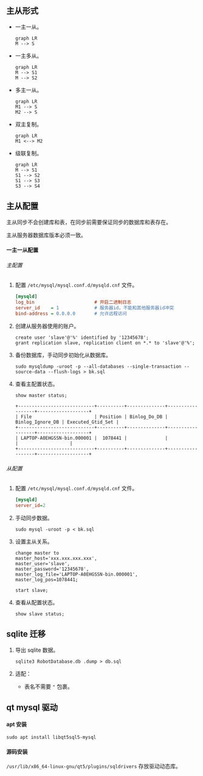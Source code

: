## 主从形式

- 一主一从。

  ```mermaid
  graph LR
  M --> S
  ```

- 一主多从。

  ```mermaid
  graph LR
  M --> S1
  M --> S2
  ```

- 多主一从。

  ```mermaid
  graph LR
  M1 --> S
  M2 --> S
  ```

- 双主复制。

  ```mermaid
  graph LR
  M1 <--> M2
  ```

- 级联复制。

  ```mermaid
  graph LR
  M --> S1
  S1 --> S2
  S1 --> S3
  S3 --> S4
  ```

## 主从配置

主从同步不会创建库和表，在同步前需要保证同步的数据库和表存在。

主从服务器数据库版本必须一致。

#### 一主一从配置

###### 主配置

1. 配置 `/etc/mysql/mysql.conf.d/mysqld.cnf` 文件。

   ```ini
   [mysqld]
   log_bin                      # 开启二进制日志
   server_id    = 1             # 服务器id，不能和其他服务器id冲突
   bind-address = 0.0.0.0       # 允许远程访问
   ```

2. 创建从服务器使用的账户。

   ```mysql
   create user 'slave'@'%' identified by '12345678';
   grant replication slave, replication client on *.* to 'slave'@'%';
   ```

3. 备份数据库，手动同步初始化从数据库。

   ```shell
   sudo mysqldump -uroot -p --all-databases --single-transaction --source-data --flush-logs > bk.sql
   ```

4. 查看主配置状态。

   ```mysql
   show master status;

   +----------------------------+----------+--------------+------------------+-------------------+
   | File                       | Position | Binlog_Do_DB | Binlog_Ignore_DB | Executed_Gtid_Set |
   +----------------------------+----------+--------------+------------------+-------------------+
   | LAPTOP-A0EHGSSN-bin.000001 |  1078441 |              |                  |                   |
   +----------------------------+----------+--------------+------------------+-------------------+
   ```

###### 从配置

1. 配置 `/etc/mysql/mysql.conf.d/mysqld.cnf` 文件。

   ```ini
   [mysqld]
   server_id=2
   ```

2. 手动同步数据。

   ```shell
   sudo mysql -uroot -p < bk.sql
   ```

3. 设置主从关系。

   ```mysql
   change master to
   master_host='xxx.xxx.xxx.xxx',
   master_user='slave',
   master_password='12345678',
   master_log_file='LAPTOP-A0EHGSSN-bin.000001',
   master_log_pos=1078441;

   start slave;
   ```

4. 查看从配置状态。

   ```mysql
   show slave status;
   ```

## sqlite 迁移

1. 导出 sqlite 数据。

   ```shell
   sqlite3 RobotDatabase.db .dump > db.sql
   ```

2. 适配：

   - 表名不需要 `"` 包裹。

## qt mysql 驱动

#### apt 安装

```shell
sudo apt install libqt5sql5-mysql
```

#### 源码安装

`/usr/lib/x86_64-linux-gnu/qt5/plugins/sqldrivers` 存放驱动动态库。
